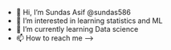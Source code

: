 - 👋 Hi, I’m Sundas Asif @sundas586
- 👀 I’m interested in learning statistics and ML
- 🌱 I’m currently learning Data science
- 📫 How to reach me -->

<!---
sundas586/sundas586 is a ✨ special ✨ repository because its `README.md` (this file) appears on your GitHub profile.
You can click the Preview link to take a look at your changes.
--->
